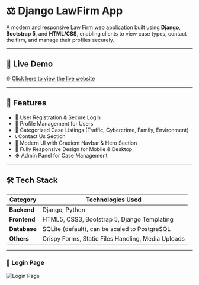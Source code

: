 # ⚖️ Django LawFirm App

A modern and responsive Law Firm web application built using **Django**, **Bootstrap 5**, and **HTML/CSS**, enabling clients to view case types, contact the firm, and manage their profiles securely.

---

## 🚀 Live Demo

🌐 [Click here to view the live website](https://your-live-link.com)

---

## 📌 Features

- 🔐 User Registration & Secure Login
- 🧾 Profile Management for Users
- 📂 Categorized Case Listings (Traffic, Cybercrime, Family, Environment)
- 📞 Contact Us Section
- 🌈 Modern UI with Gradient Navbar & Hero Section
- 📱 Fully Responsive Design for Mobile & Desktop
- ⚙️ Admin Panel for Case Management

---

## 🛠️ Tech Stack

| Category       | Technologies Used                      |
|----------------|----------------------------------------|
| **Backend**    | Django, Python                         |
| **Frontend**   | HTML5, CSS3, Bootstrap 5, Django Templating |
| **Database**   | SQLite (default), can be scaled to PostgreSQL |
| **Others**     | Crispy Forms, Static Files Handling, Media Uploads |

---

### 🔐 Login Page
![Login Page](https://github.com/user-attachments/assets/4a65b941-a11c-44ba-afe0-c83accd28914)
